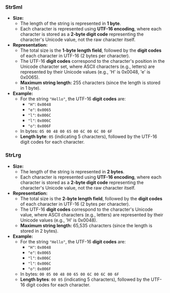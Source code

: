 ### **StrSml**

- **Size:**
    - The length of the string is represented in **1 byte**.
    - Each character is represented using **UTF-16 encoding**, where each character is stored as a **2-byte digit code** representing the character's Unicode value, not the raw character itself.
- **Representation:**
    - The total size is the **1-byte length field**, followed by the **digit codes** of each character in UTF-16 (2 bytes per character).
    - The UTF-16 **digit codes** correspond to the character's position in the Unicode character set, where ASCII characters (e.g., letters) are represented by their Unicode values (e.g., 'H' is 0x0048, 'e' is 0x0065).
    - **Maximum string length:** 255 characters (since the length is stored in 1 byte).
- **Example:**
    - For the string `"Hello"`, the UTF-16 **digit codes** are:
        - `"H"`: `0x0048`
        - `"e"`: `0x0065`
        - `"l"`: `0x006C`
        - `"l"`: `0x006C`
        - `"o"`: `0x006F`
    - In bytes: `05 00 48 00 65 00 6C 00 6C 00 6F`
    - **Length byte**: `05` (indicating 5 characters), followed by the UTF-16 digit codes for each character.

### **StrLrg**

- **Size:**
    - The length of the string is represented in **2 bytes**.
    - Each character is represented using **UTF-16 encoding**, where each character is stored as a **2-byte digit code** representing the character's Unicode value, not the raw character itself.
- **Representation:**
    - The total size is the **2-byte length field**, followed by the **digit codes** of each character in UTF-16 (2 bytes per character).
    - The UTF-16 **digit codes** correspond to the character's Unicode value, where ASCII characters (e.g., letters) are represented by their Unicode values (e.g., 'H' is 0x0048).
    - **Maximum string length:** 65,535 characters (since the length is stored in 2 bytes).
- **Example:**
    - For the string `"Hello"`, the UTF-16 **digit codes** are:
        - `"H"`: `0x0048`
        - `"e"`: `0x0065`
        - `"l"`: `0x006C`
        - `"l"`: `0x006C`
        - `"o"`: `0x006F`
    - In bytes: `00 05 00 48 00 65 00 6C 00 6C 00 6F`
    - **Length bytes**: `00 05` (indicating 5 characters), followed by the UTF-16 digit codes for each character.

